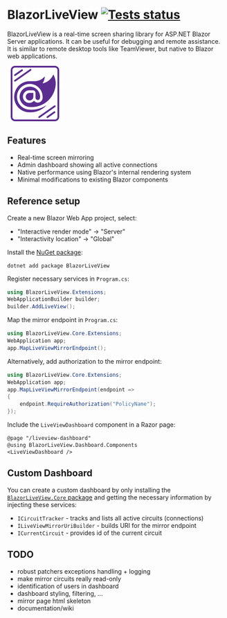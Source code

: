 # BlazorLiveView [![Tests status](https://img.shields.io/github/actions/workflow/status/i123iu/BlazorLiveView/test.yml?branch=main)](https://github.com/i123iu/BlazorLiveView/actions)

BlazorLiveView is a real-time screen sharing library for ASP.NET Blazor Server applications. It can be useful for debugging and remote assistance. It is similar to remote desktop tools like TeamViewer, but native to Blazor web applications.

<img src="https://raw.githubusercontent.com/i123iu/BlazorLiveView/main/icon.png" alt="BlazorLiveView" width="128" />

## Features

- Real-time screen mirroring
- Admin dashboard showing all active connections
- Native performance using Blazor's internal rendering system
- Minimal modifications to existing Blazor components

## Reference setup

Create a new Blazor Web App project, select:
- "Interactive render mode" -> "Server"
- "Interactivity location" -> "Global"

Install the [NuGet package](https://www.nuget.org/packages/BlazorLiveView):

```
dotnet add package BlazorLiveView
```

Register necessary services in `Program.cs`:

```csharp
using BlazorLiveView.Extensions;
WebApplicationBuilder builder;
builder.AddLiveView();
```

Map the mirror endpoint in `Program.cs`:

```csharp
using BlazorLiveView.Core.Extensions;
WebApplication app;
app.MapLiveViewMirrorEndpoint();
```

Alternatively, add authorization to the mirror endpoint:

```csharp
using BlazorLiveView.Core.Extensions;
WebApplication app;
app.MapLiveViewMirrorEndpoint(endpoint =>
{
    endpoint.RequireAuthorization("PolicyName");
});
```

Include the `LiveViewDashboard` component in a Razor page:

```razor
@page "/liveview-dashboard"
@using BlazorLiveView.Dashboard.Components
<LiveViewDashboard />
```

## Custom Dashboard

You can create a custom dashboard by only installing the [`BlazorLiveView.Core` package](https://www.nuget.org/packages/BlazorLiveView.Core) and getting the necessary information by injecting these services:
- `ICircuitTracker` - tracks and lists all active circuits (connections)
- `ILiveViewMirrorUriBuilder` - builds URI for the mirror endpoint
- `ICurrentCircuit` - provides id of the current circuit

## TODO
- robust patchers exceptions handling + logging
- make mirror circuits really read-only
- identification of users in dashboard
- dashboard styling, filtering, ...
- mirror page html skeleton
- documentation/wiki

